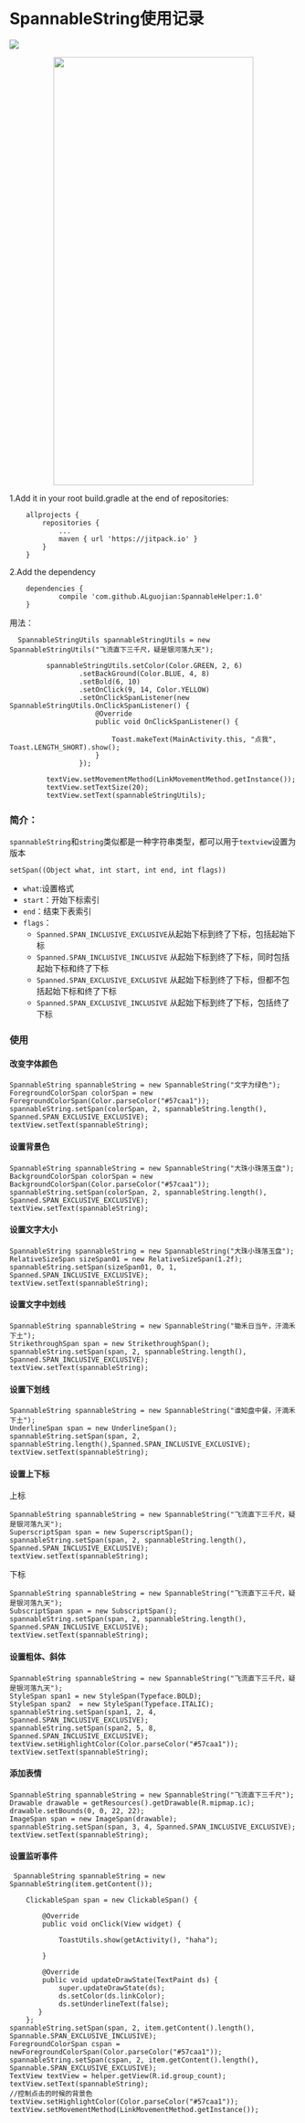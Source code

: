 # SpannableString使用记录

[![](https://jitpack.io/v/ALguojian/SpannableHelper.svg)](https://jitpack.io/#ALguojian/SpannableHelper)

<div align=center><img width="350" height="750" src="http://ouvjn19yd.bkt.clouddn.com/spannableHelper%E7%A4%BA%E6%84%8F%E5%9B%BE.png"/></div>

1.Add it in your root build.gradle at the end of repositories:
```
	allprojects {
		repositories {
			...
			maven { url 'https://jitpack.io' }
		}
	}
```
2.Add the dependency
```
	dependencies {
	        compile 'com.github.ALguojian:SpannableHelper:1.0'
	}

```


用法：
```
  SpannableStringUtils spannableStringUtils = new SpannableStringUtils("飞流直下三千尺，疑是银河落九天");

         spannableStringUtils.setColor(Color.GREEN, 2, 6)
                 .setBackGround(Color.BLUE, 4, 8)
                 .setBold(6, 10)
                 .setOnClick(9, 14, Color.YELLOW)
                 .setOnClickSpanListener(new SpannableStringUtils.OnClickSpanListener() {
                     @Override
                     public void OnClickSpanListener() {

                         Toast.makeText(MainActivity.this, "点我", Toast.LENGTH_SHORT).show();
                     }
                 });

         textView.setMovementMethod(LinkMovementMethod.getInstance());
         textView.setTextSize(20);
         textView.setText(spannableStringUtils);
```

### 简介：
`spannableString`和`string`类似都是一种字符串类型，都可以用于`textview`设置为版本

`setSpan((Object what, int start, int end, int flags))`

- `what`:设置格式
- `start`：开始下标索引
- `end`：结束下表索引
- `flags`：
    - `Spanned.SPAN_INCLUSIVE_EXCLUSIVE`从起始下标到终了下标，包括起始下标
    - `Spanned.SPAN_INCLUSIVE_INCLUSIVE` 从起始下标到终了下标，同时包括起始下标和终了下标
    - `Spanned.SPAN_EXCLUSIVE_EXCLUSIVE` 从起始下标到终了下标，但都不包括起始下标和终了下标
    - `Spanned.SPAN_EXCLUSIVE_INCLUSIVE` 从起始下标到终了下标，包括终了下标


### 使用

#### 改变字体颜色
```
SpannableString spannableString = new SpannableString("文字为绿色");
ForegroundColorSpan colorSpan = new ForegroundColorSpan(Color.parseColor("#57caa1"));
spannableString.setSpan(colorSpan, 2, spannableString.length(), Spanned.SPAN_EXCLUSIVE_EXCLUSIVE);
textView.setText(spannableString);

```

#### 设置背景色
```
SpannableString spannableString = new SpannableString("大珠小珠落玉盘");
BackgroundColorSpan colorSpan = new BackgroundColorSpan(Color.parseColor("#57caa1"));
spannableString.setSpan(colorSpan, 2, spannableString.length(), Spanned.SPAN_EXCLUSIVE_EXCLUSIVE);
textView.setText(spannableString);
```

#### 设置文字大小
```
SpannableString spannableString = new SpannableString("大珠小珠落玉盘");
RelativeSizeSpan sizeSpan01 = new RelativeSizeSpan(1.2f);
spannableString.setSpan(sizeSpan01, 0, 1, Spanned.SPAN_INCLUSIVE_EXCLUSIVE);
textView.setText(spannableString);
```

#### 设置文字中划线
```
SpannableString spannableString = new SpannableString("锄禾日当午，汗滴禾下土");
StrikethroughSpan span = new StrikethroughSpan();
spannableString.setSpan(span, 2, spannableString.length(), Spanned.SPAN_INCLUSIVE_EXCLUSIVE);
textView.setText(spannableString);
```

#### 设置下划线
```
SpannableString spannableString = new SpannableString("谁知盘中餐，汗滴禾下土");
UnderlineSpan span = new UnderlineSpan();
spannableString.setSpan(span, 2, spannableString.length(),Spanned.SPAN_INCLUSIVE_EXCLUSIVE);
textView.setText(spannableString);
```

#### 设置上下标
上标
```
SpannableString spannableString = new SpannableString("飞流直下三千尺，疑是银河落九天");
SuperscriptSpan span = new SuperscriptSpan();
spannableString.setSpan(span, 2, spannableString.length(), Spanned.SPAN_INCLUSIVE_EXCLUSIVE);
textView.setText(spannableString);
```
下标
```
SpannableString spannableString = new SpannableString("飞流直下三千尺，疑是银河落九天");
SubscriptSpan span = new SubscriptSpan();
spannableString.setSpan(span, 2, spannableString.length(), Spanned.SPAN_INCLUSIVE_EXCLUSIVE);
textView.setText(spannableString);
```

#### 设置粗体、斜体
```
SpannableString spannableString = new SpannableString("飞流直下三千尺，疑是银河落九天");
StyleSpan span1 = new StyleSpan(Typeface.BOLD);
StyleSpan span2  = new StyleSpan(Typeface.ITALIC);
spannableString.setSpan(span1, 2, 4, Spanned.SPAN_INCLUSIVE_EXCLUSIVE);
spannableString.setSpan(span2, 5, 8, Spanned.SPAN_INCLUSIVE_EXCLUSIVE);
textView.setHighlightColor(Color.parseColor("#57caa1"));
textView.setText(spannableString);
```

#### 添加表情
```
SpannableString spannableString = new SpannableString("飞流直下三千尺");
Drawable drawable = getResources().getDrawable(R.mipmap.ic);
drawable.setBounds(0, 0, 22, 22);
ImageSpan span = new ImageSpan(drawable);
spannableString.setSpan(span, 3, 4, Spanned.SPAN_INCLUSIVE_EXCLUSIVE);
textView.setText(spannableString);
```

#### 设置监听事件
```
 SpannableString spannableString = new SpannableString(item.getContent());

    ClickableSpan span = new ClickableSpan() {

        @Override
        public void onClick(View widget) {

            ToastUtils.show(getActivity(), "haha");

        }

        @Override
        public void updateDrawState(TextPaint ds) {
            super.updateDrawState(ds);
            ds.setColor(ds.linkColor);
            ds.setUnderlineText(false);
       }
    };
spannableString.setSpan(span, 2, item.getContent().length(), Spannable.SPAN_EXCLUSIVE_INCLUSIVE);
ForegroundColorSpan cspan = newForegroundColorSpan(Color.parseColor("#57caa1"));
spannableString.setSpan(cspan, 2, item.getContent().length(), Spannable.SPAN_EXCLUSIVE_EXCLUSIVE);
TextView textView = helper.getView(R.id.group_count);
textView.setText(spannableString);
//控制点击的时候的背景色
textView.setHighlightColor(Color.parseColor("#57caa1"));
textView.setMovementMethod(LinkMovementMethod.getInstance());
```




